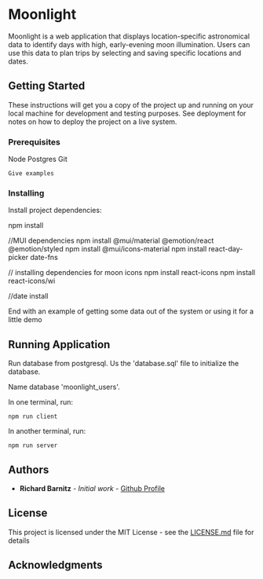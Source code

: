 # Moonlight

Moonlight is a web application that displays location-specific astronomical data to identify days with high, early-evening moon illumination. Users can use this data to plan trips by selecting and saving specific locations and dates.

## Getting Started

These instructions will get you a copy of the project up and running on your local machine for development and testing purposes. See deployment for notes on how to deploy the project on a live system.

### Prerequisites

Node
Postgres
Git

```
Give examples
```

### Installing

Install project dependencies:

npm install

//MUI dependencies
npm install @mui/material @emotion/react @emotion/styled
npm install @mui/icons-material
npm install react-day-picker date-fns

// installing dependencies for moon icons
npm install react-icons
npm install react-icons/wi

//date install

End with an example of getting some data out of the system or using it for a little demo

## Running Application

Run database from postgresql. Us the 'database.sql' file to initialize the database.

Name database 'moonlight_users'.

In one terminal, run:

```
npm run client
```

In another terminal, run:

```
npm run server
```

## Authors

- **Richard Barnitz** - _Initial work_ - [Github Profile](https://github.com/rbarnitz)

## License

This project is licensed under the MIT License - see the [LICENSE.md](LICENSE.md) file for details

## Acknowledgments
